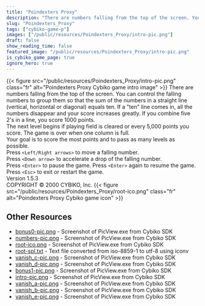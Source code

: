 ```yaml
---
title: "Poindexters Proxy"
description: "There are numbers falling from the top of the screen. You can control the falling numbers to group them so that the sum of the numbers in a straight line (vertical, horizontal or diagonal) equals ten. If a \"ten\" line comes in, all the numbers disappear and your score increases gr..."
slug: "Poindexters_Proxy"
tags: ["cybiko-game-p"]
images: ["/public/resources/Poindexters_Proxy/intro-pic.png"]
draft: false
show_reading_time: false
featured_image: "/public/resources/Poindexters_Proxy/intro-pic.png"
is_cybiko_game_page: true
ignore_hero: true
---
```

{{< figure src="/public/resources/Poindexters_Proxy/intro-pic.png" class="fr" alt="Poindexters Proxy Cybiko game intro image" >}}
There are numbers falling from the top of the screen. You can control the falling numbers to group them so that the sum of the numbers in a straight line (vertical, horizontal or diagonal) equals ten. If a "ten" line comes in, all the numbers disappear and your score increases greatly. If you combine five 2's in a line, you score 1000 points. \
The next level begins if playing field is cleared or every 5,000 points you score. The game is over when one column is full. \
Your goal is to score the most points and to pass as many levels as possible. \
Press `<Left/Right arrows>`  to move a falling number. \
Press `<Down arrow>`  to accelerate a drop of the falling number. \
Press `<Enter>`  to pause the game. Press `<Enter>`  again to resume the game. \
Press `<Esc>`  to exit or restart the game. \
Version 1.5.3 \
COPYRIGHT © 2000 CYBIKO, Inc. {{< figure src="/public/resources/Poindexters_Proxy/root-ico.png" class="fr" alt="Poindexters Proxy Cybiko game icon" >}}

## Other Resources
* [bonus0-pic.png](/public/resources/Poindexters_Proxy/bonus0-pic.png) - Screenshot of PicView.exe from Cybiko SDK
* [numbers-pic.png](/public/resources/Poindexters_Proxy/numbers-pic.png) - Screenshot of PicView.exe from Cybiko SDK
* [root-ico.png](/public/resources/Poindexters_Proxy/root-ico.png) - Screenshot of PicView.exe from Cybiko SDK
* [root-spl.txt](/public/resources/Poindexters_Proxy/root-spl.txt) - Text file converted from iso-8859-1 to utf-8 using iconv
* [vanish_c-pic.png](/public/resources/Poindexters_Proxy/vanish_c-pic.png) - Screenshot of PicView.exe from Cybiko SDK
* [vanish_d-pic.png](/public/resources/Poindexters_Proxy/vanish_d-pic.png) - Screenshot of PicView.exe from Cybiko SDK
* [bonus1-pic.png](/public/resources/Poindexters_Proxy/bonus1-pic.png) - Screenshot of PicView.exe from Cybiko SDK
* [intro-pic.png](/public/resources/Poindexters_Proxy/intro-pic.png) - Screenshot of PicView.exe from Cybiko SDK
* [vanish_a-pic.png](/public/resources/Poindexters_Proxy/vanish_a-pic.png) - Screenshot of PicView.exe from Cybiko SDK
* [vanish_b-pic.png](/public/resources/Poindexters_Proxy/vanish_b-pic.png) - Screenshot of PicView.exe from Cybiko SDK
* [vanish_e-pic.png](/public/resources/Poindexters_Proxy/vanish_e-pic.png) - Screenshot of PicView.exe from Cybiko SDK
